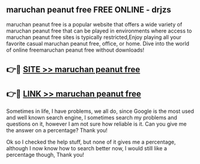 ## maruchan peanut free FREE ONLINE - drjzs

maruchan peanut free is a popular website that offers a wide variety of maruchan peanut free that can be played in environments where access to maruchan peanut free sites is typically restricted,Enjoy playing all your favorite casual maruchan peanut free, office, or home. Dive into the world of online freemaruchan peanut free without downloads!

## 👉🔴 [SITE >> maruchan peanut free](http://news.freeplayer.one?title=maruchan_peanut_free&ref=FRRE)

## 👉🔴 [LINK >> maruchan peanut free](http://news.freeplayer.one?title=maruchan_peanut_free&ref=FREE)

Sometimes in life, I have problems, we all do, since Google is the most used and well known search engine, I sometimes search my problems and questions on it, however I am not sure how reliable is it. Can you give me the answer on a percentage? Thank you!

Ok so I checked the help stuff, but none of it gives me a percentage, although I now know how to search better now, I would still like a percentage though, Thank you!